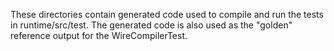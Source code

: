 These directories contain generated code used to compile and run the tests in runtime/src/test.
The generated code is also used as the "golden" reference output for the WireCompilerTest.